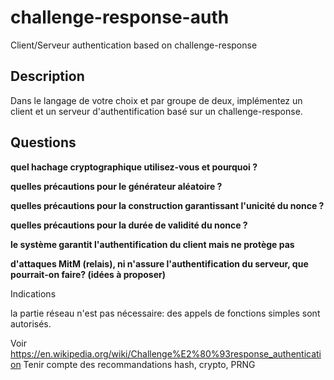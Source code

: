 # challenge-response-auth
Client/Serveur authentication based on challenge-response

## Description

Dans le langage de votre choix et par groupe de deux, implémentez un client et un serveur d'authentification basé sur un challenge-response.

## Questions

**quel hachage cryptographique utilisez-vous et pourquoi ?**

**quelles précautions pour le générateur aléatoire ?**

**quelles précautions pour la construction garantissant l'unicité du nonce ?**

**quelles précautions pour la durée de validité du nonce ?**

**le système garantit l'authentification du client mais ne protège pas**

**d'attaques MitM (relais), ni n'assure l'authentification du serveur, que pourrait-on faire? (idées à proposer)**

Indications

la partie réseau n'est pas nécessaire: des appels de fonctions simples sont autorisés.

Voir https://en.wikipedia.org/wiki/Challenge%E2%80%93response_authentication
Tenir compte des recommandations hash, crypto, PRNG
